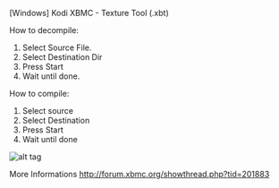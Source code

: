  [Windows] Kodi XBMC - Texture Tool (.xbt)

How to decompile:

1. Select Source File.
2. Select Destination Dir
3. Press Start
4. Wait until done.

How to compile:

1. Select source
2. Select Destination
3. Press Start
4. Wait until done

![alt tag](http://ipayforpixels.eu/kodi.png)

More Informations
http://forum.xbmc.org/showthread.php?tid=201883
